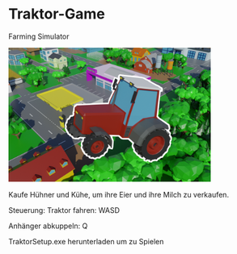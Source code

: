 # Traktor-Game

Farming Simulator

<img src = "Traktor/Assets/Images/BackgroundImg.png" width = "400px">

Kaufe Hühner und Kühe, um ihre Eier und ihre Milch zu verkaufen.



Steuerung:
  Traktor fahren: WASD
  
  Anhänger abkuppeln: Q
  
  
  
  TraktorSetup.exe herunterladen um zu Spielen
